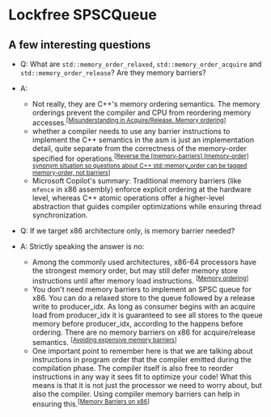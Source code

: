 # Lockfree SPSCQueue

## A few interesting questions

- Q: What are `std::memory_order_relaxed`, `std::memory_order_acquire` and
  `std::memory_order_release`? Are they memory barriers?
- A:
    - Not really, they are C++'s memory ordering semantics. The memory orderings
      prevent the compiler and CPU from reordering memory
      accesses.<sup>[[Misunderstanding in Acquire/Release. Memory ordering](https://users.rust-lang.org/t/misunderstanding-in-acquire-release-memory-ordering/114010/4)]</sup>
    - whether a compiler needs to use any barrier instructions to implement the
      C++ semantics in the asm is just an implementation detail, quite separate
      from the correctness of the memory-order specified for
      operations.<sup>[[Reverse the [memory-barriers] [memory-order] synonym situation so questions about C++ std::memory_order can be tagged memory-order, not barriers](https://meta.stackoverflow.com/questions/419898/reverse-the-memory-barriers-memory-order-synonym-situation-so-questions-abou)]</sup>
    - Microsoft Copilot's summary: Traditional memory barriers (like `mfence` in
      x86 assembly) enforce explicit ordering at the hardware level, whereas C++
      atomic operations offer a higher-level abstraction that guides compiler
      optimizations while ensuring thread synchronization.


- Q: If we target x86 architecture only, is memory barrier needed?
- A: Strictly speaking the answer is no:
    - Among the commonly used architectures, x86-64 processors have the
      strongest memory order, but may still defer memory store instructions
      until after memory load
      instructions. <sup>[[Memory ordering](https://en.wikipedia.org/wiki/Memory_ordering)]</sup>
    - You don't need memory barriers to implement an SPSC queue for x86. You can
      do a relaxed store to the queue followed by a release write to
      producer_idx. As long as consumer begins with an acquire load from
      producer_idx it is guaranteed to see all stores to the queue memory before
      producer_idx, according to the happens before ordering. There are no
      memory barriers on x86 for acquire/release
      semantics. <sup>[[Avoiding expensive memory barriers](https://groups.google.com/g/mechanical-sympathy/c/tHe1ARCvxDU/m/QTvpMtTlAQAJ)]</sup>
    - One important point to remember here is that we are talking about
      instructions in program order that the compiler emitted during the
      compilation phase. The compiler itself is also free to reorder
      instructions in any way it sees fit to optimize your code! What this means
      is that it is not just the processor we need to worry about, but also the
      compiler. Using compiler memory barriers can help in ensuring
      this.<sup>[[Memory Barriers on x86](https://www.asrivas.me/blog/memory-barriers-on-x86/)]</sup>